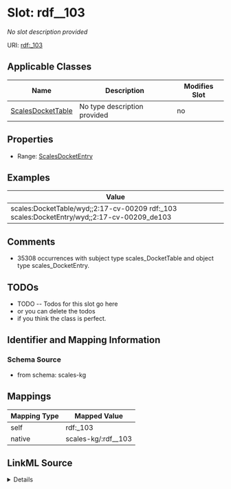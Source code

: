 

# Slot: rdf__103


_No slot description provided_





URI: [rdf:_103](http://www.w3.org/1999/02/22-rdf-syntax-ns#_103)



<!-- no inheritance hierarchy -->





## Applicable Classes

| Name | Description | Modifies Slot |
| --- | --- | --- |
| [ScalesDocketTable](../classes/ScalesDocketTable.md) | No type description provided |  no  |







## Properties

* Range: [ScalesDocketEntry](../classes/ScalesDocketEntry.md)






## Examples

| Value |
| --- |
| scales:DocketTable/wyd;;2:17-cv-00209 rdf:_103 scales:DocketEntry/wyd;;2:17-cv-00209_de103 |

## Comments

* 35308 occurrences with subject type scales_DocketTable and object type scales_DocketEntry.

## TODOs

* TODO -- Todos for this slot go here
* or you can delete the todos
* if you think the class is perfect.

## Identifier and Mapping Information







### Schema Source


* from schema: scales-kg




## Mappings

| Mapping Type | Mapped Value |
| ---  | ---  |
| self | rdf:_103 |
| native | scales-kg/:rdf__103 |




## LinkML Source

<details>
```yaml
name: rdf__103
description: No slot description provided
todos:
- TODO -- Todos for this slot go here
- or you can delete the todos
- if you think the class is perfect.
comments:
- 35308 occurrences with subject type scales_DocketTable and object type scales_DocketEntry.
examples:
- value: scales:DocketTable/wyd;;2:17-cv-00209 rdf:_103 scales:DocketEntry/wyd;;2:17-cv-00209_de103
from_schema: scales-kg
rank: 1000
slot_uri: rdf:_103
alias: rdf__103
domain_of:
- scales_DocketTable
range: scales_DocketEntry

```
</details>